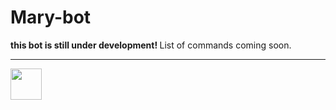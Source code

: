 # Mary-bot
<b> this bot is still under development! </b> List of commands coming soon.
<hr>
<img src= https://raw.githubusercontent.com/danielcranney/readme-generator/main/public/icons/skills/python-colored.svg height="50" width="50"> 



